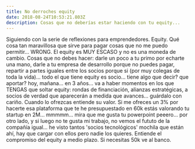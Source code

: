 ```yaml
---
title: No derroches equity
date: 2018-08-24T10:53:21.803Z
description: Cosas que no deberías estar haciendo con tu equity...
---
```

Siguiendo con la serie de reflexiones para emprendedores. Equity. Qué cosa tan maravillosa que sirve para pagar cosas que no me puedo permitir... WRONG. El equity es MUY ESCASO y no es una moneda de cambio. Cosas que no debes hacer: darle un poco a tu primo por echarte una mano, darle a tu empresa de desarrollo porque no puedes pagar, repartir a partes iguales entre los socios porque si (por muy colegas de toda la vida)... todo el que tiene equity es socio... tiene algo que decir? que aportar? hoy, mañana... en 3 años... va a haber momentos en los que TENGAS que soltar equity: rondas de financiación, alianzas estratégicas, a socios de verdad que aparecerán a medida que avances... guárdalo con cariño. Cuando lo ofrezcas entiende su valor. Si me ofreces un 3% por hacerte esa plataforma que te he presupuestado en 60k estás valorando tu startup en 2M... mmmmm... mira que me gusta tu powerpoint peeero... por otro lado, y si luego no te gusta mi trabajo, no vemos el fututo de la compañía igual... he visto tantos 'socios tecnológicos' mochila que están ahí, hay que cargar con ellos pero nadie los quieres. Entiende el compromiso del equity a medio plazo. Si necesitas 50k ve al banco.
